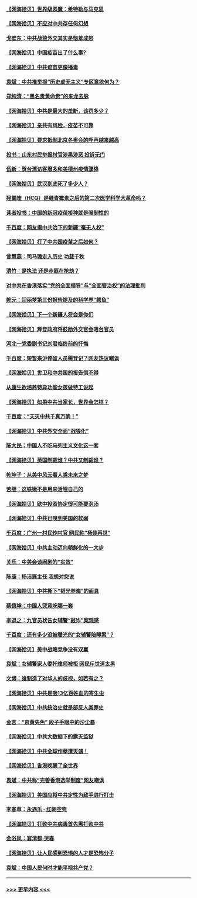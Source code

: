 #### [【网海拾贝】世界级恶魔：希特勒与马克思](../pages/nsc993/n12884062.md?t=04161701) 
#### [【网海拾贝】不应对中共存任何幻想](../pages/nsc993/n12881460.md?t=04161701) 
#### [戈壁东：中共战狼外交其实是恼羞成怒](../pages/nsc993/n12880392.md?t=04161701) 
#### [【网海拾贝】中国疫苗出了什么事?](../pages/nsc993/n12879124.md?t=04161701) 
#### [【网海拾贝】中共疫苗更像播毒](../pages/nsc993/n12876631.md?t=04161701) 
#### [袁斌：中共推举报“历史虚无主义”专区意欲何为？](../pages/nsc993/n12876530.md?t=04161701) 
#### [郑纯清：“黑名贵黄命贵”的来龙去脉](../pages/nsc993/n12875589.md?t=04161701) 
#### [【网海拾贝】中共是最大的垄断，该罚多少？](../pages/nsc993/n12874006.md?t=04161701) 
#### [【网海拾贝】亲共有风险，疫苗不可靠](../pages/nsc993/n12872224.md?t=04161701) 
#### [【网海拾贝】要求抵制北京冬奥会的呼声越来越高](../pages/nsc993/n12868962.md?t=04161701) 
#### [投书：山东村民举报村官涉黑涉恶 投诉无门](../pages/nsc993/n12869726.md?t=04161701) 
#### [伍新：贺台湾访客增多和美德州疫情骤降](../pages/nsc993/n12865651.md?t=04161701) 
#### [【网海拾贝】武汉到底死了多少人？](../pages/nsc993/n12863707.md?t=04161701) 
#### [羟氯喹（HCQ）是继青霉素之后的第二次医学科学大革命吗？](../pages/nsc993/n12638564.md?t=04161701) 
#### [读者投书：中国的新冠疫苗接种就是强制性的](../pages/nsc993/n12859932.md?t=04161701) 
#### [千百度：网友揭中共治下的新疆“毫无人权”](../pages/nsc993/n12858385.md?t=04161701) 
#### [【网海拾贝】打了中共国疫苗之后如何？](../pages/nsc993/n12857866.md?t=04161701) 
#### [曾慧燕：司马璐走入历史 功载千秋](../pages/nsc993/n12856996.md?t=04161701) 
#### [清竹：是执法 还是赤匪在抢劫？](../pages/nsc993/n12856952.md?t=04161701) 
#### [对中共在香港落实“党的全面领导”与“全面管治权”的法理批判](../pages/nsc993/n12856929.md?t=04161701) 
#### [乾元：闫丽梦第三份报告提及的科学界“鳄鱼”](../pages/nsc993/n12855985.md?t=04161701) 
#### [【网海拾贝】下一个新疆人将会是你们](../pages/nsc993/n12855864.md?t=04161701) 
#### [【网海拾贝】拜登政府将鼓励外交官会晤台官员](../pages/nsc993/n12853615.md?t=04161701) 
#### [河北一党委副书记刘君临终前的忏悔](../pages/nsc993/n12849420.md?t=04161701) 
#### [千百度：短暂来沪停留人员需登记？网友热议嘲讽](../pages/nsc993/n12853497.md?t=04161701) 
#### [【网海拾贝】世卫和中共国的报告信不得](../pages/nsc993/n12850902.md?t=04161701) 
#### [从康生欲培养特异功能女孩做特工说起](../pages/nsc993/n12849289.md?t=04161701) 
#### [【网海拾贝】如果中共当家长，世界会怎样？](../pages/nsc993/n12848436.md?t=04161701) 
#### [千百度：“天灭中共千真万确！”](../pages/nsc993/n12845659.md?t=04161701) 
#### [【网海拾贝】中共外交全面“战狼化”](../pages/nsc993/n12845607.md?t=04161701) 
#### [陈大民：中国人不吃马列主义文化这一套](../pages/nsc993/n12842496.md?t=04161701) 
#### [【网海拾贝】英国制裁谁？中共又制裁谁？](../pages/nsc993/n12840909.md?t=04161701) 
#### [乾坤子：从美中风云看人类未来之梦](../pages/nsc993/n12840590.md?t=04161701) 
#### [苦胆：这铁锹不是用来活埋自己的](../pages/nsc993/n12839512.md?t=04161701) 
#### [【网海拾贝】欧中投资协定很可能要泡汤](../pages/nsc993/n12835122.md?t=04161701) 
#### [【网海拾贝】中共已嗅到美国的软弱](../pages/nsc993/n12832411.md?t=04161701) 
#### [千百度：广州一村民炸村官 网民称“杨佳再世”](../pages/nsc993/n12832380.md?t=04161701) 
#### [【网海拾贝】中共主动迈向朝鲜化的一大步](../pages/nsc993/n12829887.md?t=04161701) 
#### [关乐：中美会谈闹剧的“实效”](../pages/nsc993/n12826698.md?t=04161701) 
#### [陈康：杨洁篪主任  我想对您说](../pages/nsc993/n12826609.md?t=04161701) 
#### [【网海拾贝】中共撕下“韬光养晦”的面具](../pages/nsc993/n12826459.md?t=04161701) 
#### [蔡慎坤：中国人究竟吃哪一套](../pages/nsc993/n12826010.md?t=04161701) 
#### [李退之：九官员状告女辅警“敲诈”案观感](../pages/nsc993/n12823984.md?t=04161701) 
#### [千百度：还有多少没被曝光的“女辅警陪睡案”？](../pages/nsc993/n12822136.md?t=04161701) 
#### [【网海拾贝】美中战略竞争没有双赢](../pages/nsc993/n12822105.md?t=04161701) 
#### [袁斌：女辅警家人委托律师被拒 网民斥世道太黑](../pages/nsc993/n12822004.md?t=04161701) 
#### [文博：谁制造了对华人的歧视，如若有之？](../pages/nsc993/n12821635.md?t=04161701) 
#### [【网海拾贝】中共是吸13亿百姓血的寄生虫](../pages/nsc993/n12819191.md?t=04161701) 
#### [【网海拾贝】中共统治史就是部反人类罪史](../pages/nsc993/n12816738.md?t=04161701) 
#### [金言：“京黄失色” 段子手眼中的沙尘暴](../pages/nsc993/n12815700.md?t=04161701) 
#### [【网海拾贝】中共大数据下的露天监狱](../pages/nsc993/n12811075.md?t=04161701) 
#### [【网海拾贝】中共全球作孽遭天谴！](../pages/nsc993/n12810258.md?t=04161701) 
#### [【网海拾贝】香港唤醒了全世界](../pages/nsc993/n12809100.md?t=04161701) 
#### [袁斌：中共称“完善香港选举制度”网友嘲讽](../pages/nsc993/n12808994.md?t=04161701) 
#### [【网海拾贝】美国应将中共定性为敌手进行打击](../pages/nsc993/n12806870.md?t=04161701) 
#### [李春草：永遇乐 · 红朝空壳](../pages/nsc993/n12805365.md?t=04161701) 
#### [【网海拾贝】打败中共病毒首先需打败中共](../pages/nsc993/n12803930.md?t=04161701) 
#### [金浴凤：宴清都‧哭春](../pages/nsc993/n12801601.md?t=04161701) 
#### [【网海拾贝】让人民感到恐惧的人才是恐怖分子](../pages/nsc993/n12799347.md?t=04161701) 
#### [袁斌：中国人民何时才能平视共产党？](../pages/nsc993/n12799306.md?t=04161701) 

----
#### [ >>> 更早内容 <<< ](../indexes/nsc993-earlier.md)
